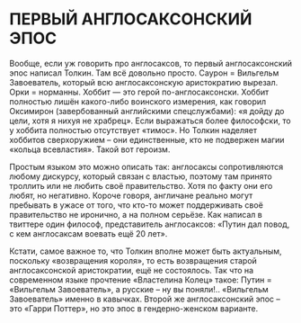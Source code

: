 # ПЕРВЫЙ АНГЛОСАКСОНСКИЙ ЭПОС

Вообще, если уж говорить про англосаксов, то первый англосаксонский эпос написал Толкин. Там всё довольно просто. Саурон = Вильгельм Завоеватель, который всю англосаксонскую аристократию вырезал. Орки = норманны. Хоббит — это герой по-англосаксонски. Хоббит полностью лишён какого-либо воинского измерения, как говорил Оксимирон (завербованный английскими спецслужбами): «я дойду до цели, хотя я нихуя не храбрец». Если выражаться более философски, то у хоббита полностью отсутствует «тимос». Но Толкин наделяет хоббитов сверхоружием – они единственные, кто не подвержен магии «кольца всевластия». Такой вот героизм. 
<br/>

Простым языком это можно описать так: англосаксы сопротивляются любому дискурсу, который связан с властью, поэтому там принято троллить или не любить своё правительство. Хотя по факту они его любят, но негативно. Короче говоря, англичане реально могут пребывать в ужасе от того, что кто-то может поддерживать своё правительство не иронично, а на полном серьёзе. Как написал в твиттере один философ, представитель англосаксов: «Путин дал повод, с кем англосаксам воевать ещё 20 лет». 
<br/>

Кстати, самое важное то, что Толкин вполне может быть актуальным, поскольку «возвращения короля», то есть возвращения старой англосаксонской аристократии, ещё не состоялось. Так что на современном языке прочтение «Властелина Колец» такое: Путин = «Вильгельм Завоеватель», а русские – ну вы поняли!.. «Вильгельм Завоеватель» именно в кавычках. Второй же англосаксонский эпос – это «Гарри Поттер», но это эпос в гендерно-женском варианте.
